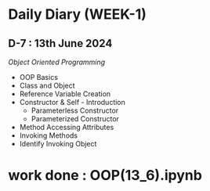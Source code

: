 # Daily Diary (WEEK-1)

## D-7 : 13th June 2024

 _Object Oriented Programming_
 - OOP Basics
  - Class and Object
  - Reference Variable Creation
  - Constructor & Self - Introduction
     - Parameterless Constructor
     - Parameterized Constructor
  - Method Accessing Attributes
  - Invoking Methods
  - Identify Invoking Object 

# work done : OOP(13_6).ipynb
